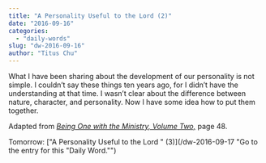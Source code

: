 ```yaml
---
title: "A Personality Useful to the Lord (2)"
date: "2016-09-16"
categories: 
  - "daily-words"
slug: "dw-2016-09-16"
author: "Titus Chu"
---
```


What I have been sharing about the development of our personality is not simple. I couldn’t say these things ten years ago, for I didn’t have the understanding at that time. I wasn’t clear about the difference between nature, character, and personality. Now I have some idea how to put them together.

Adapted from _[Being One with the Ministry, Volume Two,](/book-one-with-the-ministry-vol-2/ "Go to the listing for this book.")_ page 48.

Tomorrow: ["A Personality Useful to the Lord " (3)](/dw-2016-09-17 "Go to the entry for this "Daily Word."")

